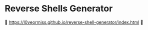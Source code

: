 
# Reverse Shells Generator

:shell: https://l0veormiss.github.io/reverse-shell-generator/index.html :shell:
